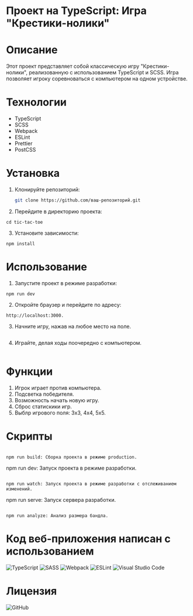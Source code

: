 # Проект на TypeScript: Игра "Крестики-нолики"

# Описание

Этот проект представляет собой классическую игру "Крестики-нолики", реализованную с использованием TypeScript и SCSS. Игра позволяет игроку соревноваться с компьютером на одном устройстве.

# Технологии

- TypeScript
- SCSS
- Webpack
- ESLint
- Prettier
- PostCSS

# Установка

1. Клонируйте репозиторий:

   ```bash
   git clone https://github.com/ваш-репозиторий.git

   ```

2. Перейдите в директорию проекта:

```
cd tic-tac-toe

```

3. Установите зависимости:

```
npm install

```

# Использование

1. Запустите проект в режиме разработки:

```
npm run dev

```

2. Откройте браузер и перейдите по адресу:

```
http://localhost:3000.

```

3. Начните игру, нажав на любое место на поле.

```

```

4. Играйте, делая ходы поочередно с компьютером.

```

```

# Функции

1. Игрок играет против компьютера.
2. Подсветка победителя.
3. Возможность начать новую игру.
4. Сброс статискики игр.
5. Выблр игрового поля: 3x3, 4x4, 5x5.

# Скрипты

```

npm run build: Сборка проекта в режиме production.

```

npm run dev: Запуск проекта в режиме разработки.

```

npm run watch: Запуск проекта в режиме разработки с отслеживанием изменений.

```

npm run serve: Запуск сервера разработки.

```

npm run analyze: Анализ размера бандла.

```

# Код веб-приложения написан с использованием

![TypeScript](https://img.shields.io/badge/typescript-%23007ACC.svg?style=for-the-badge&logo=typescript&logoColor=white)
![SASS](https://img.shields.io/badge/SASS-hotpink.svg?style=for-the-badge&logo=SASS&logoColor=white)
![Webpack](https://img.shields.io/badge/webpack-%238DD6F9.svg?style=for-the-badge&logo=webpack&logoColor=black)
![ESLint](https://img.shields.io/badge/ESLint-4B3263?style=for-the-badge&logo=eslint&logoColor=white)
![Visual Studio Code](https://img.shields.io/badge/Visual%20Studio%20Code-0078d7.svg?style=for-the-badge&logo=visual-studio-code&logoColor=white)

# Лицензия

![GitHub](https://img.shields.io/github/license/iwebexpert/js-junior-nodejs-api)

```

```

```

```
